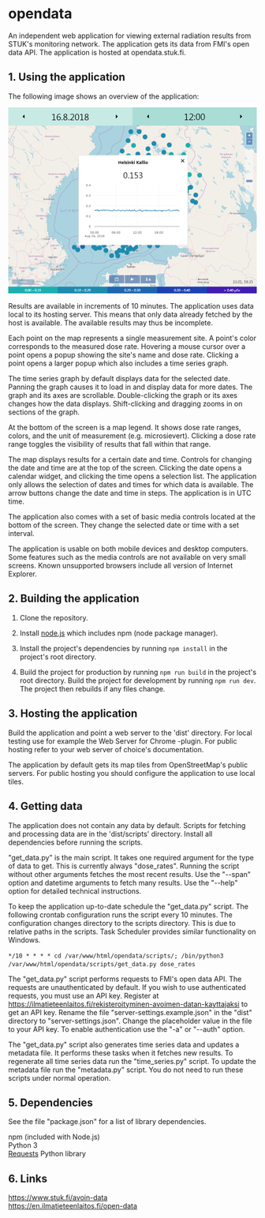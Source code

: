 # opendata

An independent web application for viewing external radiation results from STUK's monitoring network. The application gets its data from FMI's open data API. The application is hosted at opendata.stuk.fi.

## 1. Using the application

The following image shows an overview of the application:

![](docs/overview.PNG)

Results are available in increments of 10 minutes. The application uses data local to its hosting server. This means that only data already fetched by the host is available. The available results may thus be incomplete.

Each point on the map represents a single measurement site. A point's color corresponds to the measured dose rate. Hovering a mouse cursor over a point opens a popup showing the site's name and dose rate. Clicking a point opens a larger popup which also includes a time series graph. 

The time series graph by default displays data for the selected date. Panning the graph causes it to load in and display data for more dates. The graph and its axes are scrollable. Double-clicking the graph or its axes changes how the data displays. Shift-clicking and dragging zooms in on sections of the graph.

At the bottom of the screen is a map legend. It shows dose rate ranges, colors, and the unit of measurement (e.g. microsievert). Clicking a dose rate range toggles the visibility of results that fall within that range.

The map displays results for a certain date and time. Controls for changing the date and time are at the top of the screen. Clicking the date opens a calendar widget, and clicking the time opens a selection list. The application only allows the selection of dates and times for which data is available. The arrow buttons change the date and time in steps. The application is in UTC time.

The application also comes with a set of basic media controls located at the bottom of the screen. They change the selected date or time with a set interval.

The application is usable on both mobile devices and desktop computers. Some features such as the media controls are not available on very small screens. Known unsupported browsers include all version of Internet Explorer.

## 2. Building the application

1. Clone the repository.

2. Install [node.js](https://nodejs.org) which includes npm (node package manager).

3. Install the project's dependencies by running `npm install` in the project's root directory.

4. Build the project for production by running `npm run build` in the project's root directory. Build the project for development by running `npm run dev`. The project then rebuilds if any files change.

## 3. Hosting the application

Build the application and point a web server to the 'dist' directory. For local testing use for example the Web Server for Chrome -plugin. For public hosting refer to your web server of choice's documentation. 

The application by default gets its map tiles from OpenStreetMap's public servers. For public hosting you should configure the application to use local tiles.

## 4. Getting data

The application does not contain any data by default. Scripts for fetching and processing data are in the 'dist/scripts' directory. Install all dependencies before running the scripts.

"get_data.py" is the main script. It takes one required argument for the type of data to get. This is currently always "dose_rates". Running the script without other arguments fetches the most recent results. Use the "--span" option and datetime arguments to fetch many results. Use the "--help" option for detailed technical instructions.

To keep the application up-to-date schedule the "get_data.py" script. The following crontab configuration runs the script every 10 minutes. The configuration changes directory to the scripts directory. This is due to relative paths in the scripts. Task Scheduler provides similar functionality on Windows.

`*/10 * * * * cd /var/www/html/opendata/scripts/; /bin/python3 /var/www/html/opendata/scripts/get_data.py dose_rates`

The "get_data.py" script performs requests to FMI's open data API. The requests are unauthenticated by default. If you wish to use authenticated requests, you must use an API key. Register at https://ilmatieteenlaitos.fi/rekisteroityminen-avoimen-datan-kayttajaksi to get an API key. Rename the file "server-settings.example.json" in the "dist" directory to "server-settings.json". Change the placeholder value in the file to your API key. To enable authentication use the "-a" or "--auth" option.

The "get_data.py" script also generates time series data and updates a metadata file. It performs these tasks when it fetches new results. To regenerate all time series data run the "time_series.py" script. To update the metadata file run the "metadata.py" script. You do not need to run these scripts under normal operation.

## 5. Dependencies

See the file "package.json" for a list of library dependencies.

npm (included with Node.js)<br>
Python 3<br>
[Requests](https://github.com/requests/requests) Python library

## 6. Links

https://www.stuk.fi/avoin-data<br>
https://en.ilmatieteenlaitos.fi/open-data<br>